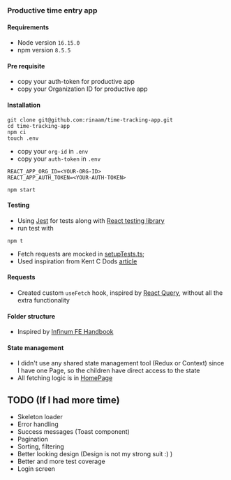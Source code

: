 ### Productive time entry app

#### Requirements

- Node version `16.15.0`
- npm version `8.5.5`

#### Pre requisite 

- copy your auth-token for productive app
- copy your Organization ID for productive app

#### Installation

```
git clone git@github.com:rinaam/time-tracking-app.git
cd time-tracking-app
npm ci
touch .env
```
- copy your `org-id` in `.env`
- copy your `auth-token` in `.env`
```.env
REACT_APP_ORG_ID=<YOUR-ORG-ID>
REACT_APP_AUTH_TOKEN=<YOUR-AUTH-TOKEN>
```

```.env
npm start
```

#### Testing

- Using [Jest](https://jestjs.io/) for tests along with [React testing library](https://testing-library.com/docs/react-testing-library/intro/)
- run test with

```
npm t
```

- Fetch requests are mocked in [setupTests.ts](./src/setupTests.ts);
- Used inspiration from Kent C Dods [article](https://kentcdodds.com/blog/stop-mocking-fetch)

#### Requests

- Created custom `useFetch` hook, inspired by [React Query](https://react-query.tanstack.com/overview), without all the extra functionality

#### Folder structure

- Inspired by [Infinum FE Handbook](https://infinum.com/handbook/frontend/react/project-structure)

#### State management

- I didn't use any shared state management tool (Redux or Context) since I have one Page, so the children have direct access to the state
- All fetching logic is in [HomePage](./src/pages/index.tsx) 

## TODO (If I had more time)

- Skeleton loader
- Error handling
- Success messages (Toast component)
- Pagination
- Sorting, filtering
- Better looking design (Design is not my strong suit :) )
- Better and more test coverage
- Login screen 